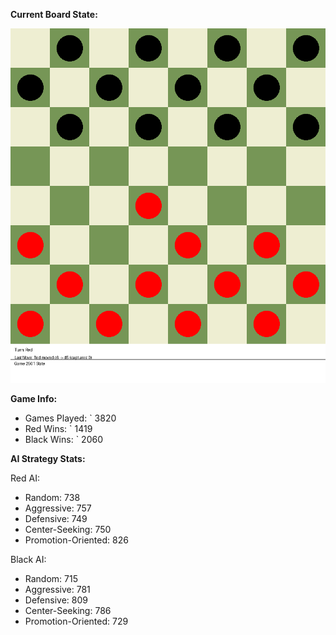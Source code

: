 
**Current Board State:**  
<!-- START_GIF -->
![Checkers Game](./checkers_game.gif)
<!-- END_GIF -->

**Game Info:**  
- Games Played: `<!-- GAMES_PLAYED --> 3820
- Red Wins: `<!-- RED_WINS --> 1419
- Black Wins: `<!-- BLACK_WINS --> 2060

<!-- AI_STATS -->
**AI Strategy Stats:**

Red AI:
- Random: 738
- Aggressive: 757
- Defensive: 749
- Center-Seeking: 750
- Promotion-Oriented: 826

Black AI:
- Random: 715
- Aggressive: 781
- Defensive: 809
- Center-Seeking: 786
- Promotion-Oriented: 729
